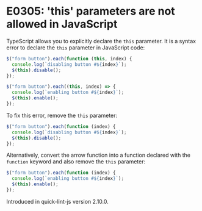 # E0305: 'this' parameters are not allowed in JavaScript

TypeScript allows you to explicitly declare the `this` parameter. It is a syntax
error to declare the `this` parameter in JavaScript code:

```javascript
$("form button").each(function (this, index) {
  console.log(`disabling button #${index}`);
  $(this).disable();
});

$("form button").each((this, index) => {
  console.log(`enabling button #${index}`);
  $(this).enable();
});
```

To fix this error, remove the `this` parameter:

```javascript
$("form button").each(function (index) {
  console.log(`disabling button #${index}`);
  $(this).disable();
});
```

Alternatively, convert the arrow function into a function declared with the
`function` keyword and also remove the `this` parameter:

```javascript
$("form button").each(function (index) {
  console.log(`enabling button #${index}`);
  $(this).enable();
});
```

Introduced in quick-lint-js version 2.10.0.
